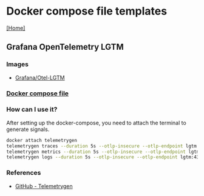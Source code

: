 # Docker compose file templates
[[Home]](/README.md)


## Grafana OpenTelemetry LGTM

### Images
- [Grafana/Otel-LGTM](https://hub.docker.com/r/grafana/otel-lgtm)


### [Docker compose file](/Grafana-Otel-LGTM/docker-compose.yml)


### How can I use it?

After setting up the docker-compose, you need to attach the terminal to generate signals.
```bash
docker attach telemetrygen
telemetrygen traces --duration 5s --otlp-insecure --otlp-endpoint lgtm:4317
telemetrygen metrics --duration 5s --otlp-insecure --otlp-endpoint lgtm:4317
telemetrygen logs --duration 5s --otlp-insecure --otlp-endpoint lgtm:4317
```


### References
- [GitHub - Telemetrygen](https://github.com/open-telemetry/opentelemetry-collector-contrib/tree/main/cmd/telemetrygen)

